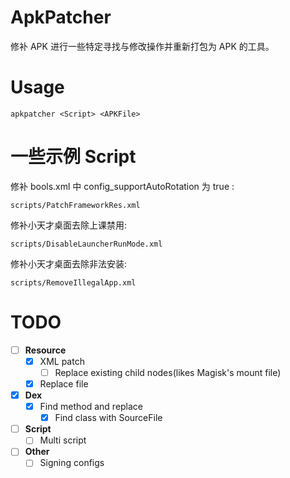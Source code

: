 # ApkPatcher
修补 APK 进行一些特定寻找与修改操作并重新打包为 APK 的工具。

# Usage
```
apkpatcher <Script> <APKFile>
```

# 一些示例 Script
修补 bools.xml 中 config_supportAutoRotation 为 true :
```
scripts/PatchFrameworkRes.xml
```
修补小天才桌面去除上课禁用:
```
scripts/DisableLauncherRunMode.xml
```
修补小天才桌面去除非法安装:
```
scripts/RemoveIllegalApp.xml
```

# TODO
- [ ] **Resource**
    - [x] XML patch
        - [ ] Replace existing child nodes(likes Magisk's mount file)
    - [x] Replace file
- [x] **Dex**
    - [x] Find method and replace
        - [x] Find class with SourceFile
- [ ] **Script**
    - [ ] Multi script
- [ ] **Other**
    - [ ] Signing configs